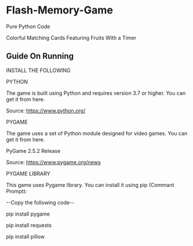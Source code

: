 # Flash-Memory-Game

Pure Python Code

Colorful Matching Cards Featuring Fruits With a Timer

## Guide On Running

INSTALL THE FOLLOWING


PYTHON

The game is built using Python and requires version 3.7 or higher. You can get it from here.

Source: https://www.python.org/


PYGAME

The game uses a set of Python module designed for video games. You can get it from here.

PyGame 2.5.2 Release

Source: https://www.pygame.org/news


PYGAME LIBRARY

This game uses Pygame library. You can install it using pip (Commant Prompt):

--Copy the following code--

pip install pygame

pip install requests

pip install pillow
